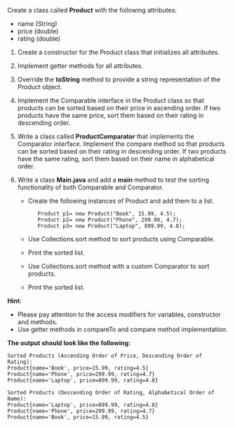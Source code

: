 Create a class called **Product** with the following attributes: 

* name (String)
* price (double)
* rating (double)

1. Create a constructor for the Product class that initializes all attributes.
2. Implement getter methods for all attributes.
3. Override the **toString** method to provide a string representation of the Product object.
4. Implement the Comparable interface in the Product class so that products can be sorted based on their price in ascending order. If two products have the same price, sort them based on their rating in descending order.
5. Write a class called **ProductComparator**  that implements the Comparator interface. Implement the compare method so that products can be sorted based on their rating in descending order. If two products have the same rating, sort them based on their name in alphabetical order.
6. Write a class **Main.java** and add a **main** method to test the sorting functionality of both Comparable and Comparator.

   *    Create the following instances of Product and add them to a list.<br>
   
               Product p1= new Product("Book", 15.99, 4.5);
               Product p2= new Product("Phone", 299.99, 4.7);
               Product p3= new Product("Laptop", 899.99, 4.8);

   *    Use Collections.sort method to sort products using Comparable.
   *    Print the sorted list.
   *    Use Collections.sort method with a custom Comparator to sort products.
   *    Print the sorted list.


**Hint**: <br>
* Please pay attention to the access modifiers for variables, constructor and methods.
* Use getter methods in compareTo and compare method implementation.

**The output should look like the following:**

    Sorted Products (Ascending Order of Price, Descending Order of Rating):
    Product{name='Book', price=15.99, rating=4.5}
    Product{name='Phone', price=299.99, rating=4.7}
    Product{name='Laptop', price=899.99, rating=4.8}
    
    Sorted Products (Descending Order of Rating, Alphabetical Order of Name):
    Product{name='Laptop', price=899.99, rating=4.8}
    Product{name='Phone', price=299.99, rating=4.7}
    Product{name='Book', price=15.99, rating=4.5}
